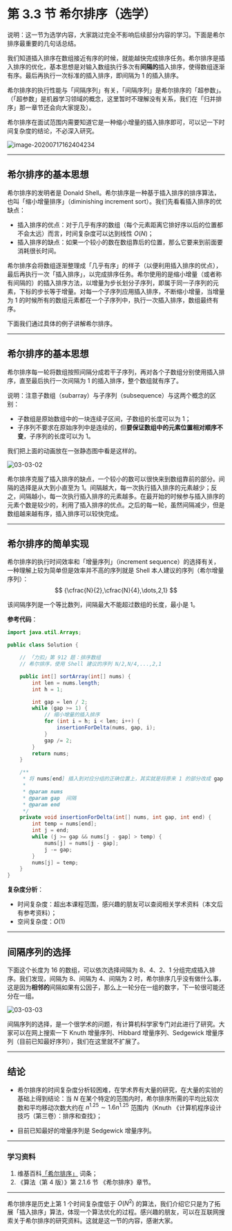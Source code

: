 # 第 3.3 节 希尔排序（选学）

说明：这一节为选学内容，大家跳过完全不影响后续部分内容的学习。下面是希尔排序最重要的几句话总结。

我们知道插入排序在数组接近有序的时候，就能越快完成排序任务。希尔排序是插入排序的优化，基本思想是对输入数组执行多次有**间隔的**插入排序，使得数组逐渐有序。最后再执行一次标准的插入排序，即间隔为 $1$ 的插入排序。

希尔排序的执行性能与「间隔序列」有关，「间隔序列」是希尔排序的「超参数」。（「超参数」是机器学习领域的概念，这里暂时不理解没有关系，我们在「归并排序」那一章节还会向大家提及）。

希尔排序在面试范围内需要知道它是一种缩小增量的插入排序即可，可以记一下时间复杂度的结论，不必深入研究。

![image-20200717162404234](https://tva1.sinaimg.cn/large/007S8ZIlgy1ggu1plx54bj313c0nujuw.jpg)

---

## 希尔排序的基本思想

希尔排序的发明者是 Donald Shell。希尔排序是一种基于插入排序的排序算法，也叫「缩小增量排序」（diminishing increment sort）。我们先看看插入排序的优缺点：

+ 插入排序的优点：对于几乎有序的数组（每个元素距离它排好序以后的位置都不会太远）而言，时间复杂度可以达到线性 $O(N)$；
+ 插入排序的缺点：如果一个较小的数在数组靠后的位置，那么它要来到前面要消耗很长时间。

希尔排序会将数组逐渐整理成「几乎有序」的样子（以便利用插入排序的优点），最后再执行一次「插入排序」，以完成排序任务。希尔使用的是缩小增量（或者称有间隔的）的插入排序方法，以增量为步长划分子序列，即属于同一子序列的元素，下标的步长等于增量。对每一个子序列应用插入排序，不断缩小增量，当增量为 $1$ 的时候所有的数组元素都在一个子序列中，执行一次插入排序，数组最终有序。

下面我们通过具体的例子讲解希尔排序。

---

## 希尔排序的基本思想

<!-- ![...3-03-01-希尔排序（成品）.mp4](a98158cd-db2b-4ed1-a73c-80b79f188734) -->

希尔排序每一轮将数组按照间隔分成若干子序列，再对各个子数组分别使用插入排序，直至最后执行一次间隔为 $1$ 的插入排序，整个数组就有序了。

说明：注意子数组（subarray）与子序列（subsequence）与这两个概念的区别：

+ 子数组是原始数组中的一块连续子区间，子数组的长度可以为 $1$；
+ 子序列不要求在原始序列中是连续的，但**要保证数组中的元素位置相对顺序不变**，子序列的长度可以为 $1$。

我们把上面的动画放在一张静态图中看是这样的。

![03-03-02](https://pic.leetcode-cn.com/59f32560b97be29a1e1c7979558f601416a2033f850293cf51bfa1ca971696a6-image.png)

希尔排序克服了插入排序的缺点，一个较小的数可以很快来到数组靠前的部分。间隔的选择是从大到小直至为 $1$。间隔越大，每一次执行插入排序的元素越少；反之，间隔越小，每一次执行插入排序的元素越多。在最开始的时候参与插入排序的元素个数是较少的，利用了插入排序的优点。之后的每一轮，虽然间隔减少，但是数组越来越有序，插入排序可以较快完成。

---

## 希尔排序的简单实现

希尔排序的执行时间效率和「增量序列」（increment sequence）的选择有关，一种理解上较为简单但是效率并不高的序列就是 Shell 本人建议的序列（希尔增量序列）：
$$
{\cfrac{N}{2},\cfrac{N}{4},\dots,2,1}
$$

该间隔序列是一个等比数列，间隔最大不能超过数组的长度，最小是 1。

**参考代码**：

```Java []
import java.util.Arrays;

public class Solution {

    // 「力扣」第 912 题：排序数组
    // 希尔排序，使用 Shell 建议的序列 N/2,N/4,...,2,1

    public int[] sortArray(int[] nums) {
        int len = nums.length;
        int h = 1;

        int gap = len / 2;
        while (gap >= 1) {
            // 缩小增量的插入排序
            for (int i = h; i < len; i++) {
                insertionForDelta(nums, gap, i);
            }
            gap /= 2;
        }
        return nums;
    }

    /**
     * 将 nums[end] 插入到对应分组的正确位置上，其实就是将原来 1 的部分改成 gap
     *
     * @param nums
     * @param gap  间隔
     * @param end
     */
    private void insertionForDelta(int[] nums, int gap, int end) {
        int temp = nums[end];
        int j = end;
        while (j >= gap && nums[j - gap] > temp) {
            nums[j] = nums[j - gap];
            j -= gap;
        }
        nums[j] = temp;
    }
}
```

**复杂度分析**：

+ 时间复杂度：超出本课程范围，感兴趣的朋友可以查阅相关学术资料（本文后有参考资料）；
+ 空间复杂度：$O(1)$

---

## 间隔序列的选择

下面这个长度为 $16$ 的数组，可以依次选择间隔为 $8$、$4$、$2$、$1$ 分组完成插入排序。我们发现，间隔为 $8$、间隔为 $4$、间隔为 $2$ 时，希尔排序几乎没有做什么事，这是因为**相邻的**间隔如果有公因子，那么上一轮分在一组的数字，下一轮很可能还分在一组。

![03-03-03](https://pic.leetcode-cn.com/c2f17e2efea81880859ffda8295d562f820960aaebb26dea46dfb5be0d357bc0-image.png)



间隔序列的选择，是一个很学术的问题，有计算机科学家专门对此进行了研究。大家可以在网上搜索一下 Knuth 增量序列、Hibbard 增量序列、Sedgewick 增量序列（目前已知最好序列），我们在这里就不扩展了。

---

## 结论

+ 希尔排序的时间复杂度分析较困难，在学术界有大量的研究，在大量的实验的基础上得到结论：当 $N$ 在某个特定的范围内时，希尔排序所需的平均比较次数和平均移动次数大约在 $n^{1.25} \sim 1.6 n^{1.25}$ 范围内（Knuth 《计算机程序设计技巧（第三卷）：排序和查找》；

+ 目前已知最好的增量序列是 Sedgewick 增量序列。

---

### 学习资料

1. 维基百科[「希尔排序」](https://zh.wikipedia.org/wiki/希尔排序) 词条；
2. 《算法（第 4 版）》第 2.1.6 节 《希尔排序》章节。

---

希尔排序是历史上第 1 个时间复杂度低于 $O(N^2)$ 的算法，我们介绍它只是为了拓展「插入排序」算法，体现一个算法优化的过程。感兴趣的朋友，可以在互联网搜索关于希尔排序的研究资料。这就是这一节的内容，感谢大家。